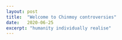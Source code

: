 ```yaml
---
layout: post
title:  "Welcome to Chinmoy controversies"
date:   2020-06-25
excerpt: "humanity individually realise"
---
```

